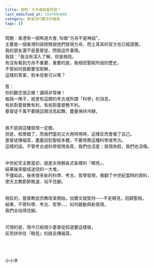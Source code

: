 ```yaml
---
title: 發問：方舟遺跡當見證？
last_modified_at: 1547991660
category: 教會流行觀念的偏差
tags: []
---
```


<p>問題：香港有一個佈道大會, 叫做"方舟不是神話"，<br/>主要是一個香港的探險隊說他們發現方舟，而土耳其的官方也已經證實。<br/>我的朋友還不是基督徒，問我這件事情。<br/>我說：「我沒有深入了解，但是相信。<br/>有沒有看到方舟不重要，重要的是，我相信聖經所說的歷史，<br/>不管如何我都要信耶穌，<br/>這樣的答案，對未信者可以嗎？<br/><br/><!--more-->答：<br/>你的觀念很正確！講得非常棒！<br/>每隔一陣子，就會有這類的考古或所謂「科學」的消息。<br/>有些對基督教有利，有些對基督教不利。<br/>基督徒千萬不要隨這類消息起舞，盡量保持冷靜。<br/> <br/><br/>我不是說這種發現一定錯，<br/>但是，假使錯了，而我們當初又大用特用時，這樣反而會傷了自己。<br/>基督徒傳福音，盡量回到聖經本體，不要倚靠這種科學或考古。<br/>這樣的話，不管考古或科學發現為真，我們也沒差；發現為假，我們也沒傷。<br/> <br/><br/>中世紀天主教當初，就是太倚賴各式各樣的『眼見』，<br/>結果後來變成迷信的一大堆，<br/>不僅如此，後來很多新的科學、考古、哲學發現，推翻了中世紀當時的資料，<br/>使天主教節節敗退、站不住腳。<br/> <br/><br/>相反的，基督教從宗教改革開始，加爾文就堅持----不走眼見，回歸聖經。<br/>結果，不管科學、考古、哲學、、、如何變動與新發現，<br/>我們全站得住腳。<br/> <br/><br/>可惜的是，現今已經很少基督徒知道要這樣做，<br/>反而拼命往『眼見』的路去傳福音。<br/> <br/><br/><br/><br/>小小羊<br/><br/><br/><br/><br/><br/>
</p>
